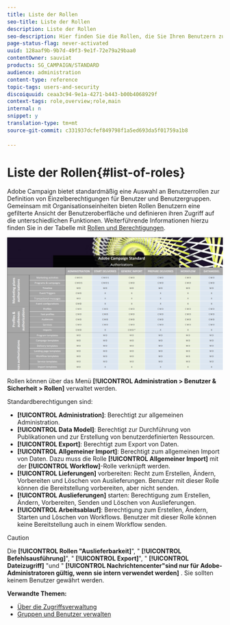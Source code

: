 ```yaml
---
title: Liste der Rollen
seo-title: Liste der Rollen
description: Liste der Rollen
seo-description: Hier finden Sie die Rollen, die Sie Ihren Benutzern zuweisen können.
page-status-flag: never-activated
uuid: 128aaf9b-9b7d-49f3-9e1f-72e79a29baa0
contentOwner: sauviat
products: SG_CAMPAIGN/STANDARD
audience: administration
content-type: reference
topic-tags: users-and-security
discoiquuid: ceaa3c94-9e1a-4271-b443-b00b4068929f
context-tags: role,overview;role,main
internal: n
snippet: y
translation-type: tm+mt
source-git-commit: c331937dcfef849798f1a5ed693da5f01759a1b8

---
```



# Liste der Rollen{#list-of-roles}

Adobe Campaign bietet standardmäßig eine Auswahl an Benutzerrollen zur Definition von Einzelberechtigungen für Benutzer und Benutzergruppen. Gemeinsam mit Organisationseinheiten bieten Rollen Benutzern eine gefilterte Ansicht der Benutzeroberfläche und definieren ihren Zugriff auf die unterschiedlichen Funktionen. Weiterführende Informationen hierzu finden Sie in der Tabelle mit [ Rollen und Berechtigungen](https://docs.campaign.adobe.com/doc/standard/en/Technotes/AdobeCampaign-ACSRights.pdf).

[![image](/help/administration/using/assets/user_management_3.png)](https://docs.campaign.adobe.com/doc/standard/en/Technotes/AdobeCampaign-ACSRights.pdf)

Rollen können über das Menü **[!UICONTROL Administration &gt; Benutzer &amp; Sicherheit &gt; Rollen]** verwaltet werden.

Standardberechtigungen sind:

* **[!UICONTROL Administration]**: Berechtigt zur allgemeinen Administration.
* **[!UICONTROL Data Model]**: Berechtigt zur Durchführung von Publikationen und zur Erstellung von benutzerdefinierten Ressourcen.
* **[!UICONTROL Export]**: Berechtigt zum Export von Daten.
* **[!UICONTROL Allgemeiner Import]**: Berechtigt zum allgemeinen Import von Daten. Dazu muss die Rolle **[!UICONTROL Allgemeiner Import]** mit der **[!UICONTROL Workflow]**-Rolle verknüpft werden.
* **[!UICONTROL Lieferungen]** vorbereiten: Recht zum Erstellen, Ändern, Vorbereiten und Löschen von Auslieferungen. Benutzer mit dieser Rolle können die Bereitstellung vorbereiten, aber nicht senden.
* **[!UICONTROL Auslieferungen]** starten: Berechtigung zum Erstellen, Ändern, Vorbereiten, Senden und Löschen von Auslieferungen.
* **[!UICONTROL Arbeitsablauf]**: Berechtigung zum Erstellen, Ändern, Starten und Löschen von Workflows. Benutzer mit dieser Rolle können keine Bereitstellung auch in einem Workflow senden.

>[!CAUTION]
>
>Die **[!UICONTROL Rollen "Auslieferbarkeit]**", " **[!UICONTROL Befehlsausführung]**", " **[!UICONTROL Export]**", " **[!UICONTROL Dateizugriff]** "und " **[!UICONTROL Nachrichtencenter"sind nur für Adobe-Administratoren gültig, wenn sie intern verwendet werden]** . Sie sollten keinem Benutzer gewährt werden.

**Verwandte Themen:**

* [Über die Zugriffsverwaltung](../../administration/using/about-access-management.md)
* [Gruppen und Benutzer verwalten](../../administration/using/managing-groups-and-users.md)

